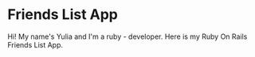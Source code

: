 # Friends List App

Hi! My name's Yulia and I'm a ruby - developer.
Here is my Ruby On Rails Friends List App.


